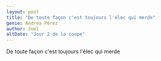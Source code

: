 ```yaml
---
layout: post
title: "De toute façon c'est toujours l'élec qui merde"
genie: Andrea Pérez
author: Joel
altDate: "Jour 2 de la coupe"
---
```


De toute façon c'est toujours l'élec qui merde
